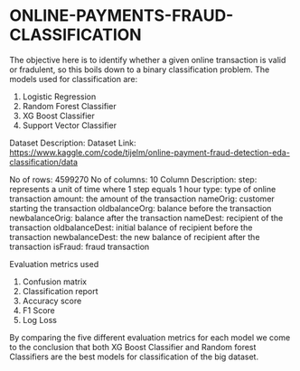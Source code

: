 # ONLINE-PAYMENTS-FRAUD-CLASSIFICATION
The objective here is to identify whether a given online transaction is valid or fradulent, so this boils down to a binary classification problem. 
The models used for classification are:
1) Logistic Regression
2) Random Forest Classifier
3) XG Boost Classifier
4) Support Vector Classifier

Dataset Description:
Dataset Link: https://www.kaggle.com/code/tijelm/online-payment-fraud-detection-eda-classification/data

No of rows: 4599270
No of columns: 10
Column Description:
step: represents a unit of time where 1 step equals 1 hour
type: type of online transaction
amount: the amount of the transaction
nameOrig: customer starting the transaction
oldbalanceOrg: balance before the transaction
newbalanceOrig: balance after the transaction
nameDest: recipient of the transaction
oldbalanceDest: initial balance of recipient before the transaction
newbalanceDest: the new balance of recipient after the transaction
isFraud: fraud transaction

Evaluation metrics used 
1) Confusion matrix
2) Classification report
3) Accuracy score
4) F1 Score
5) Log Loss

By comparing the five different evaluation metrics for each model we come to the conclusion that both XG Boost Classifier and Random forest Classifiers are the best models for classification of the big dataset.
